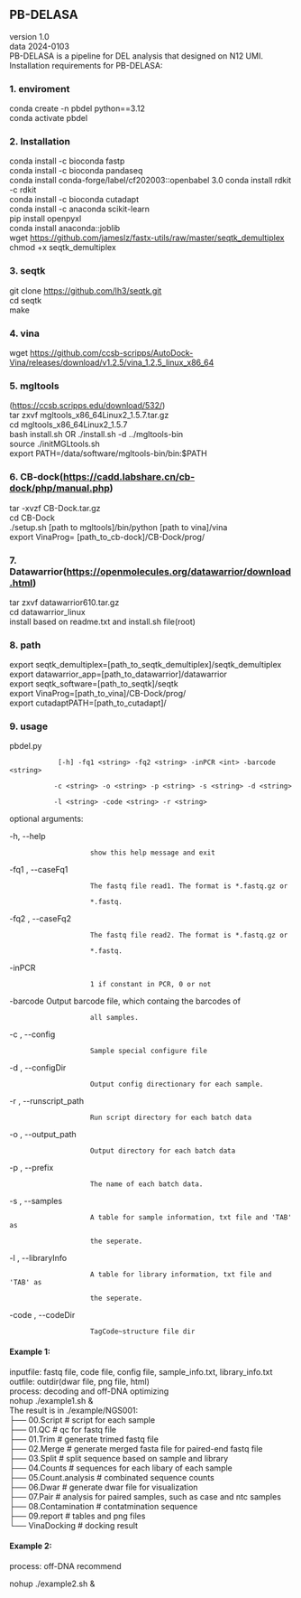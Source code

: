 ## PB-DELASA
version 1.0  
data 2024-0103  
PB-DELASA is a pipeline for DEL analysis that designed on N12 UMI.  
Installation requirements for PB-DELASA:  
### 1. enviroment  
conda create -n pbdel python==3.12  
conda activate pbdel  
### 2. Installation  
conda install -c bioconda fastp  
conda install -c bioconda pandaseq  
conda install conda-forge/label/cf202003::openbabel 3.0 
conda install rdkit -c rdkit  
conda install -c bioconda cutadapt  
conda install -c anaconda scikit-learn  
pip install openpyxl  
conda install anaconda::joblib  
wget https://github.com/jameslz/fastx-utils/raw/master/seqtk_demultiplex  
chmod +x seqtk_demultiplex  
### 3. seqtk  
git clone https://github.com/lh3/seqtk.git  
cd seqtk  
make  
### 4. vina  
wget https://github.com/ccsb-scripps/AutoDock-Vina/releases/download/v1.2.5/vina_1.2.5_linux_x86_64  
### 5. mgltools  
(https://ccsb.scripps.edu/download/532/)  
tar zxvf mgltools_x86_64Linux2_1.5.7.tar.gz  
cd mgltools_x86_64Linux2_1.5.7  
bash install.sh OR ./install.sh -d ../mgltools-bin  
source ./initMGLtools.sh  
export PATH=/data/software/mgltools-bin/bin:$PATH  
### 6. CB-dock(https://cadd.labshare.cn/cb-dock/php/manual.php)  
tar -xvzf CB-Dock.tar.gz  
cd CB-Dock  
./setup.sh [path to mgltools]/bin/python [path to vina]/vina  
export VinaProg= [path_to_cb-dock]/CB-Dock/prog/  
### 7. Datawarrior(https://openmolecules.org/datawarrior/download.html)  
tar zxvf datawarrior610.tar.gz  
cd datawarrior_linux  
install based on readme.txt and install.sh file(root)  
### 8. path  
export seqtk_demultiplex=[path_to_seqtk_demultiplex]/seqtk_demultiplex  
export datawarrior_app=[path_to_datawarrior]/datawarrior  
export seqtk_software=[path_to_seqtk]/seqtk  
export VinaProg=[path_to_vina]/CB-Dock/prog/  
export cutadaptPATH=[path_to_cutadapt]/  
### 9. usage  
pbdel.py

                [-h] -fq1 <string> -fq2 <string> -inPCR <int> -barcode <string>

               -c <string> -o <string> -p <string> -s <string> -d <string> 
               
               -l <string> -code <string> -r <string>

optional arguments:

  -h, --help            
  
                        show this help message and exit
  
  -fq1 <string>, --caseFq1 <string>
  
                        The fastq file read1. The format is *.fastq.gz or
                        
                        *.fastq.
                        
  -fq2 <string>, --caseFq2 <string>
  
                        The fastq file read2. The format is *.fastq.gz or
                        
                        *.fastq.
                        
  -inPCR <int>         
  
                        1 if constant in PCR, 0 or not
  
  -barcode <string>     Output barcode file, which containg the barcodes of
  
                        all samples.
                        
  -c <string>, --config <string>
  
                        Sample special configure file
                        
  -d <string>, --configDir <string>
  
                        Output config directionary for each sample.
                        
  -r <string>, --runscript_path <string>
  
                        Run script directory for each batch data
                        
  -o <string>, --output_path <string>
  
                        Output directory for each batch data
                        
  -p <string>, --prefix <string>
  
                        The name of each batch data.
                        
  -s <string>, --samples <string>
  
                        A table for sample information, txt file and 'TAB' as
                        
                        the seperate.
                        
  -l <string>, --libraryInfo <string>
  
                        A table for library information, txt file and 'TAB' as
                        
                        the seperate.
                        
  -code <string>, --codeDir <string>
  
                        TagCode~structure file dir
                        
#### Example 1:
inputfile: fastq file, code file, config file, sample_info.txt, library_info.txt  
outfile: outdir(dwar file, png file, html)  
process: decoding and off-DNA optimizing  
nohup ./example1.sh &  
The result is in ./example/NGS001:  
├── 00.Script  # script for each sample  
├── 01.QC  # qc for fastq file  
├── 01.Trim  # generate trimed fastq file   
├── 02.Merge  # generate merged fasta file for paired-end fastq file  
├── 03.Split  # split sequence based on sample and library  
├── 04.Counts  # sequences for each libary of each sample  
├── 05.Count.analysis  # combinated sequence counts  
├── 06.Dwar  # generate dwar file for visualization  
├── 07.Pair  # analysis for paired samples, such as case and ntc samples  
├── 08.Contamination  # contatmination sequence  
├── 09.report  # tables and png files  
└── VinaDocking  # docking result  

#### Example 2:

process: off-DNA recommend

nohup ./example2.sh &



